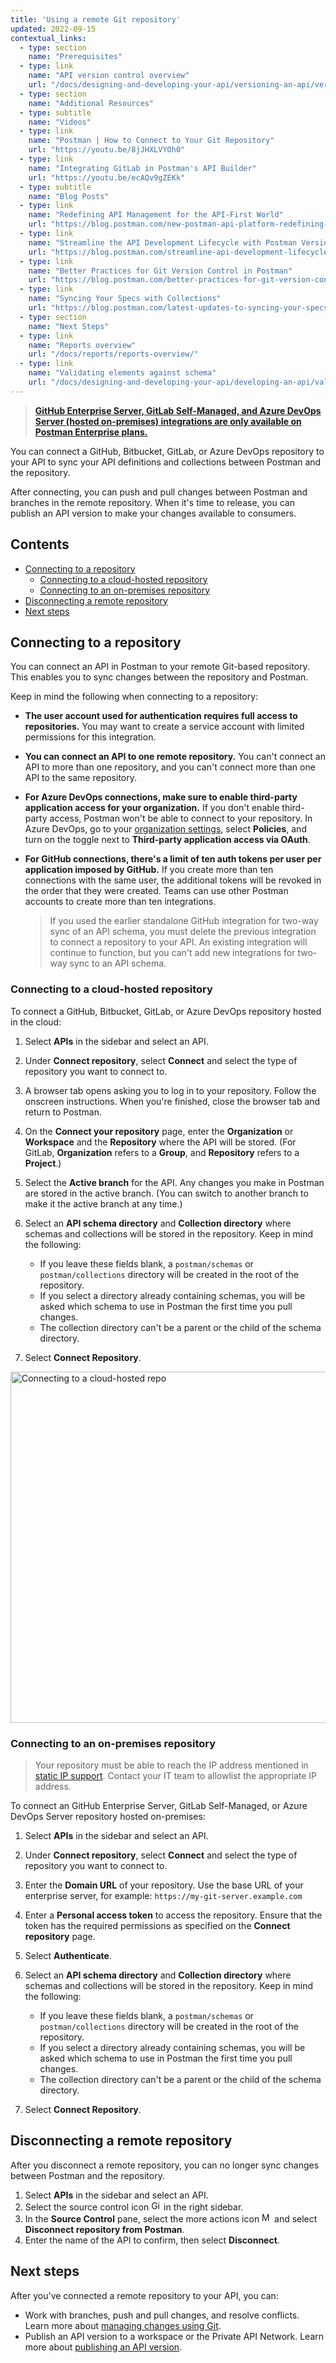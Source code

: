 ```yaml
---
title: 'Using a remote Git repository'
updated: 2022-09-15
contextual_links:
  - type: section
    name: "Prerequisites"
  - type: link
    name: "API version control overview"
    url: "/docs/designing-and-developing-your-api/versioning-an-api/versioning-an-api-overview/"
  - type: section
    name: "Additional Resources"
  - type: subtitle
    name: "Videos"
  - type: link
    name: "Postman | How to Connect to Your Git Repository"
    url: "https://youtu.be/8jJHXLVYOh0"
  - type: link
    name: "Integrating GitLab in Postman's API Builder"
    url: "https://youtu.be/ecAQv9gZEKk"
  - type: subtitle
    name: "Blog Posts"
  - type: link
    name: "Redefining API Management for the API-First World"
    url: "https://blog.postman.com/new-postman-api-platform-redefining-api-management-for-api-first-world"
  - type: link
    name: "Streamline the API Development Lifecycle with Postman Version Control"
    url: "https://blog.postman.com/streamline-api-development-lifecycle-with-postman-version-control/"
  - type: link
    name: "Better Practices for Git Version Control in Postman"
    url: "https://blog.postman.com/better-practices-for-git-version-control-in-postman/"
  - type: link
    name: "Syncing Your Specs with Collections"
    url: "https://blog.postman.com/latest-updates-to-syncing-your-specs-with-collections/"
  - type: section
    name: "Next Steps"
  - type: link
    name: "Reports overview"
    url: "/docs/reports/reports-overview/"
  - type: link
    name: "Validating elements against schema"
    url: "/docs/designing-and-developing-your-api/developing-an-api/validating-elements-against-schema/"
---
```


> __[GitHub Enterprise Server, GitLab Self-Managed, and Azure DevOps Server (hosted on-premises) integrations are only available on Postman Enterprise plans.](https://www.postman.com/pricing)__

You can connect a GitHub, Bitbucket, GitLab, or Azure DevOps repository to your API to sync your API definitions and collections between Postman and the repository.

After connecting, you can push and pull changes between Postman and branches in the remote repository. When it's time to release, you can publish an API version to make your changes available to consumers.

## Contents

* [Connecting to a repository](#connecting-to-a-repository)
    * [Connecting to a cloud-hosted repository](#connecting-to-a-cloud-hosted-repository)
    * [Connecting to an on-premises repository](#connecting-to-an-on-premises-repository)
* [Disconnecting a remote repository](#disconnecting-a-remote-repository)
* [Next steps](#next-steps)

## Connecting to a repository

You can connect an API in Postman to your remote Git-based repository. This enables you to sync changes between the repository and Postman.

Keep in mind the following when connecting to a repository:

* **The user account used for authentication requires full access to repositories.** You may want to create a service account with limited permissions for this integration.

* **You can connect an API to one remote repository.** You can't connect an API to more than one repository, and you can't connect more than one API to the same repository.

* **For Azure DevOps connections, make sure to enable third-party application access for your organization.** If you don't enable third-party access, Postman won't be able to connect to your repository. In Azure DevOps, go to your [organization settings](https://docs.microsoft.com/en-us/azure/devops/organizations/accounts/change-application-access-policies?view=azure-devops), select **Policies**, and turn on the toggle next to **Third-party application access via OAuth**.

* **For GitHub connections, there's a limit of ten auth tokens per user per application imposed by GitHub.** If you create more than ten connections with the same user, the additional tokens will be revoked in the order that they were created. Teams can use other Postman accounts to create more than ten integrations.

    > If you used the earlier standalone GitHub integration for two-way sync of an API schema, you must delete the previous integration to connect a repository to your API. An existing integration will continue to function, but you can't add new integrations for two-way sync to an API schema.

### Connecting to a cloud-hosted repository

To connect a GitHub, Bitbucket, GitLab, or Azure DevOps repository hosted in the cloud:

1. Select **APIs** in the sidebar and select an API.
1. Under **Connect repository**, select **Connect** and select the type of repository you want to connect to.
1. A browser tab opens asking you to log in to your repository. Follow the onscreen instructions. When you're finished, close the browser tab and return to Postman.
1. On the **Connect your repository** page, enter the **Organization** or **Workspace** and the **Repository** where the API will be stored. (For GitLab, **Organization** refers to a **Group**, and **Repository** refers to a **Project**.)
1. Select the **Active branch** for the API. Any changes you make in Postman are stored in the active branch. (You can switch to another branch to make it the active branch at any time.)
1. Select an **API schema directory** and **Collection directory** where schemas and collections will be stored in the repository. Keep in mind the following:


    * If you leave these fields blank, a `postman/schemas` or `postman/collections` directory will be created in the root of the repository.
    * If you select a directory already containing schemas, you will be asked which schema to use in Postman the first time you pull changes.
    * The collection directory can't be a parent or the child of the schema directory.

1. Select **Connect Repository**.

<img alt="Connecting to a cloud-hosted repo" src="https://assets.postman.com/postman-docs/v10/api-builder-remote-repo-v10.jpg" width ="562px"/>

### Connecting to an on-premises repository

<!--
> Use the [Postman desktop app](/docs/getting-started/installation-and-updates/) to connect to an on-premises Git repository. You can't use the [Postman web app](https://learning.postman.com/docs/getting-started/installation-and-updates/#using-the-postman-web-app).-->

> Your repository must be able to reach the IP address mentioned in [static IP support](/docs/integrations/intro-integrations/#static-ip-support). Contact your IT team to allowlist the appropriate IP address.

To connect an GitHub Enterprise Server, GitLab Self-Managed, or Azure DevOps Server repository hosted on-premises:

1. Select **APIs** in the sidebar and select an API.
1. Under **Connect repository**, select **Connect** and select the type of repository you want to connect to.
1. Enter the **Domain URL** of your repository. Use the base URL of your enterprise server, for example: `https://my-git-server.example.com`
1. Enter a **Personal access token** to access the repository. Ensure that the token has the required permissions as specified on the **Connect repository** page.
1. Select **Authenticate**.
1. Select an **API schema directory** and **Collection directory** where schemas and collections will be stored in the repository. Keep in mind the following:

    * If you leave these fields blank, a `postman/schemas` or `postman/collections` directory will be created in the root of the repository.
    * If you select a directory already containing schemas, you will be asked which schema to use in Postman the first time you pull changes.
    * The collection directory can't be a parent or the child of the schema directory.

1. Select **Connect Repository**.

## Disconnecting a remote repository

After you disconnect a remote repository, you can no longer sync changes between Postman and the repository.

1. Select **APIs** in the sidebar and select an API.
1. Select the source control icon <img alt="Git branch icon" src="https://assets.postman.com/postman-docs/icon-source-control.jpg#icon" width="16px"/> in the right sidebar.
1. In the **Source Control** pane, select the more actions icon <img alt="More actions icon" src="https://assets.postman.com/postman-docs/icon-more-actions-v9.jpg#icon" width="16px"> and select **Disconnect repository from Postman**.
1. Enter the name of the API to confirm, then select **Disconnect**.

## Next steps

After you've connected a remote repository to your API, you can:

* Work with branches, push and pull changes, and resolve conflicts. Learn more about [managing changes using Git](/docs/designing-and-developing-your-api/versioning-an-api/managing-git-changes/).
* Publish an API version to a workspace or the Private API Network. Learn more about [publishing an API version](/docs/designing-and-developing-your-api/versioning-an-api/api-versions/).
